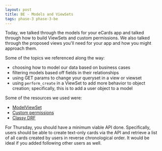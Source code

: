 ```yaml
---
layout: post
title: BE - Models and ViewSets
tags: phase-3 phase-3-be
---
```


Today, we talked through the models for your eCards app and talked through how to build ViewSets and custom permissions. We also talked through the proposed views you'll need for your app and how you might approach them.

Some of the topics we referenced along the way:

- choosing how to model our data based on business cases
- filtering models based off fields in their relationships
- using GET params to change your queryset in a view or viewset
- using `perform_create` in a ViewSet to add more behavior to object creation; specifically, this is to add a user object to a model

Some of the resources we used were:

- [ModelViewSet](https://www.django-rest-framework.org/api-guide/viewsets/#modelviewset)
- [Custom permissions](https://www.django-rest-framework.org/api-guide/permissions/#custom-permissions)
- [Classy DRF](http://www.cdrf.co/)

For Thursday, you should have a minimum viable API done. Specifically, users should be able to create text-only cards via the API and retrieve a list of all cards created by users in reverse chronological order. It would be ideal if you added following other users as well.

